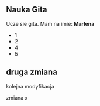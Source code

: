 ## Nauka Gita
Ucze sie gita. Mam na imie: **Marlena**

- 1
- 2
- 4
- 5

## druga zmiana

kolejna modyfikacja

zmiana x
